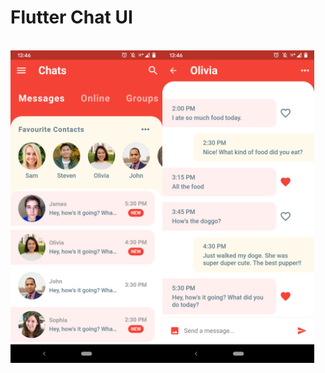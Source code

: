 # Flutter Chat UI

<br>
<div style="display:flex">
<img height="500" src="https://github.com/IhorPylyavets/FlutterChatUI/blob/master/images/Screenshot_20200117-134643.png"/>
<img height="500" src="https://github.com/IhorPylyavets/FlutterChatUI/blob/master/images/Screenshot_20200117-134652.png"/>
</div>
</br>
